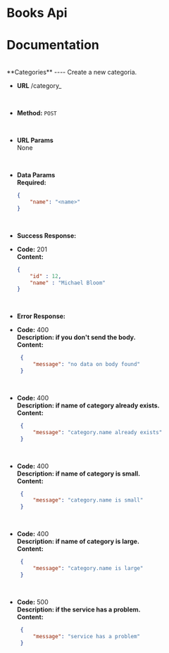 # Books Api
# Documentation

<br />
**Categories**
----
    Create a new categoria.
<br />

* **URL**
    /category_
<br />

* **Method:**
    `POST`
<br />

*  **URL Params** <br />
    None
<br />

* **Data Params** <br />
    **Required:**

    ```json
    { 
        "name": "<name>" 
    }
    ```
    <br />
    
* **Success Response:**

* **Code:** 201 <br />
    **Content:** 
    ```json
    {   
        "id" : 12, 
        "name" : "Michael Bloom" 
    }
    ```
    <br />

* **Error Response:** <br />

* **Code:** 400 <br />
    **Description: if you don't send the body.** <br />
    **Content:** 
   ```json
    {
        "message": "no data on body found"
    }
    ```
    <br />

* **Code:** 400 <br />
    **Description: if name of category already exists.** <br />
    **Content:** 
   ```json
    {
        "message": "category.name already exists"
    }
    ```
    <br />

* **Code:** 400 <br />
    **Description: if name of category is small.** <br />
    **Content:** 
   ```json
    {
        "message": "category.name is small"
    }
    ```
    <br />

* **Code:** 400 <br />
    **Description: if name of category is large.** <br />
    **Content:** 
   ```json
    {
        "message": "category.name is large"
    }
    ```
    <br />

* **Code:** 500 <br />
    **Description: if the service has a problem.** <br />
    **Content:** 
   ```json
    {
        "message": "service has a problem"
    }
    ```
    <br />